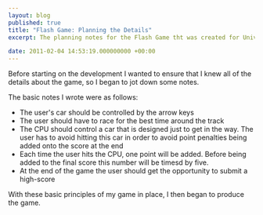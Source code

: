 ```yaml
---
layout: blog
published: true
title: "Flash Game: Planning the Details"
excerpt: The planning notes for the Flash Game tht was created for University. 

date: 2011-02-04 14:53:19.000000000 +00:00
---
```

Before starting on the development I wanted to ensure that I knew all of the details about the game, so I began to jot down some notes.  

The basic notes I wrote were as follows:

- The user's car should be controlled by the arrow keys
- The user should have to race for the best time around the track
- The CPU should control a car that is designed just to get in the way.  The user has to avoid hitting this car in order to avoid point penalties being added onto the score at the end
- Each time the user hits the CPU, one point will be added.  Before being added to the final score this number will be timesd by five. 
- At the end of the game the user should get the opportunity to submit a high-score

With these basic principles of my game in place, I then began to produce the game.  
